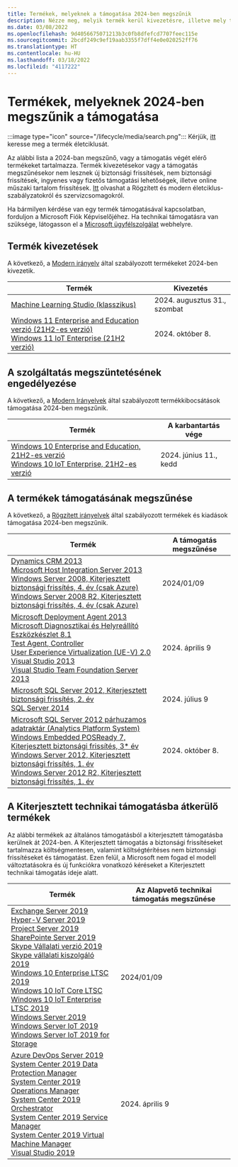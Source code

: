 ```yaml
---
title: Termékek, melyeknek a támogatása 2024-ben megszűnik
description: Nézze meg, melyik termék kerül kivezetésre, illetve mely termékek támogatása szűnik meg vagy kerül át az általános támogatásból a kiterjesztett támogatásba 2024-ben.
ms.date: 03/08/2022
ms.openlocfilehash: 9d4056675071213b3c0fb8dfefcd7707feec115e
ms.sourcegitcommit: 2bcdf249c9ef19aab3355f7dff4e0e020252ff76
ms.translationtype: HT
ms.contentlocale: hu-HU
ms.lasthandoff: 03/18/2022
ms.locfileid: "4117222"
---
```

# <a name="products-ending-support-in-2024"></a>Termékek, melyeknek 2024-ben megszűnik a támogatása

:::image type="icon" source="/lifecycle/media/search.png":::
Kérjük, [itt](/lifecycle/products/) keresse meg a termék életciklusát.

Az alábbi lista a 2024-ban megszűnő, vagy a támogatás végét elérő termékeket tartalmazza. Termék kivezetésekor vagy a támogatás megszűnésekor nem lesznek új biztonsági frissítések, nem biztonsági frissítések, ingyenes vagy fizetős támogatási lehetőségek, illetve online műszaki tartalom frissítések. [Itt](/lifecycle/overview/product-end-of-support-overview) olvashat a Rögzített és modern életciklus-szabályzatokról és szervizcsomagokról.

Ha bármilyen kérdése van egy termék támogatásával kapcsolatban, forduljon a Microsoft Fiók Képviselőjéhez. Ha technikai támogatásra van szüksége, látogasson el a [Microsoft ügyfélszolgálat](https://support.microsoft.com/contactus/?ws=support) webhelyre.

## <a name="product-retirements"></a>Termék kivezetések

A következő, a [Modern irányelv](/lifecycle/policies/modern) által szabályozott termékeket 2024-ben kivezetik.

| Termék | Kivezetés |
| --- | --- |
| [Machine Learning Studio (klasszikus)](/lifecycle/products/machine-learning-studio-classic?branch=live)<br> | 2024. augusztus 31., szombat |
| [Windows 11 Enterprise and Education verzió (21H2-es verzió)](/lifecycle/products/windows-11-enterprise-and-education-version-21h2?branch=live)<br>[Windows 11 IoT Enterprise (21H2 verzió)](/lifecycle/products/windows-11-iot-enterprise-version-21h2?branch=live)<br> | 2024. október 8. |


## <a name="release-end-of-servicing"></a>A szolgáltatás megszüntetésének engedélyezése

A következő, a [Modern Irányelvek](/lifecycle/policies/modern) által szabályozott termékkibocsátások támogatása 2024-ben megszűnik.

| Termék | A karbantartás vége |
| --- | --- |
| [Windows 10 Enterprise and Education, 21H2-es verzió](/lifecycle/products/windows-10-enterprise-and-education?branch=live)<br>[Windows 10 IoT Enterprise, 21H2-es verzió](/lifecycle/products/windows-10-iot-enterprise?branch=live)<br> | 2024. június 11., kedd |


## <a name="products-reaching-end-of-support"></a>A termékek támogatásának megszűnése

A következő, a [Rögzített irányelvek](/lifecycle/policies/fixed) által szabályozott termékek és kiadások támogatása 2024-ben megszűnik.

| Termék | A támogatás megszűnése |
| --- | --- |
| [Dynamics CRM 2013](/lifecycle/products/dynamics-crm-2013?branch=live)<br>[Microsoft Host Integration Server 2013](/lifecycle/products/microsoft-host-integration-server-2013?branch=live)<br>[Windows Server 2008, Kiterjesztett biztonsági frissítés, 4. év (csak Azure)](/lifecycle/products/windows-server-2008?branch=live)<br>[Windows Server 2008 R2, Kiterjesztett biztonsági frissítés, 4. év (csak Azure)](/lifecycle/products/windows-server-2008-r2?branch=live)<br> | 2024/01/09 |
| [Microsoft Deployment Agent 2013](/lifecycle/products/microsoft-deployment-agent-2013?branch=live)<br>[Microsoft Diagnosztikai és Helyreállító Eszközkészlet 8.1](/lifecycle/products/microsoft-diagnostics-and-recovery-toolset-81?branch=live)<br>[Test Agent, Controller](/lifecycle/products/test-agent-controller?branch=live)<br>[User Experience Virtualization (UE-V) 2.0](/lifecycle/products/user-experience-virtualization-uev-20?branch=live)<br>[Visual Studio 2013](/lifecycle/products/visual-studio-2013?branch=live)<br>[Visual Studio Team Foundation Server 2013](/lifecycle/products/visual-studio-team-foundation-server-2013?branch=live)<br> | 2024. április 9 |
| [Microsoft SQL Server 2012, Kiterjesztett biztonsági frissítés, 2. év](/lifecycle/products/microsoft-sql-server-2012?branch=live)<br>[SQL Server 2014](/lifecycle/products/sql-server-2014?branch=live)<br> | 2024. július 9 |
| [Microsoft SQL Server 2012 párhuzamos adatraktár (Analytics Platform System)](/lifecycle/products/microsoft-sql-server-2012-parallel-data-warehouse-analytics-platform-system?branch=live)<br>[Windows Embedded POSReady 7, Kiterjesztett biztonsági frissítés, 3* év](/lifecycle/products/windows-embedded-posready-7?branch=live)<br>[Windows Server 2012, Kiterjesztett biztonsági frissítés, 1. év](/lifecycle/products/windows-server-2012?branch=live)<br>[Windows Server 2012 R2, Kiterjesztett biztonsági frissítés, 1. év](/lifecycle/products/windows-server-2012-r2?branch=live)<br> | 2024. október 8. |


## <a name="products-moving-to-extended-support"></a>A Kiterjesztett technikai támogatásba átkerülő termékek

Az alábbi termékek az általános támogatásból a kiterjesztett támogatásba kerülnek át 2024-ben. A Kiterjesztett támogatás a biztonsági frissítéseket tartalmazza költségmentesen, valamint költségtérítéses nem biztonsági frissítéseket és támogatást. Ezen felül, a Microsoft nem fogad el modell változtatásokra és új funkciókra vonatkozó kéréseket a Kiterjesztett technikai támogatás ideje alatt.

| Termék | Az Alapvető technikai támogatás megszűnése |
| --- | --- |
| [Exchange Server 2019](/lifecycle/products/exchange-server-2019?branch=live)<br>[Hyper-V Server 2019](/lifecycle/products/hyperv-server-2019?branch=live)<br>[Project Server 2019](/lifecycle/products/project-server-2019?branch=live)<br>[SharePointe Server 2019](/lifecycle/products/sharepoint-server-2019?branch=live)<br>[Skype Vállalati verzió 2019](/lifecycle/products/skype-for-business-2019?branch=live)<br>[Skype vállalati kiszolgáló 2019](/lifecycle/products/skype-for-business-server-2019?branch=live)<br>[Windows 10 Enterprise LTSC 2019 ](/lifecycle/products/windows-10-enterprise-ltsc-2019?branch=live)<br>[Windows 10 IoT Core LTSC](/lifecycle/products/windows-10-iot-core-ltsc?branch=live)<br>[Windows 10 IoT Enterprise LTSC 2019](/lifecycle/products/windows-10-iot-enterprise-ltsc-2019?branch=live)<br>[Windows Server 2019](/lifecycle/products/windows-server-2019?branch=live)<br>[Windows Server IoT 2019](/lifecycle/products/windows-server-iot-2019?branch=live)<br>[Windows Server IoT 2019 for Storage](/lifecycle/products/windows-server-iot-2019-for-storage?branch=live)<br> | 2024/01/09 |
| [Azure DevOps Server 2019](/lifecycle/products/azure-devops-server-2019?branch=live)<br>[System Center 2019 Data Protection Manager](/lifecycle/products/system-center-2019-data-protection-manager?branch=live)<br>[System Center 2019 Operations Manager](/lifecycle/products/system-center-2019-operations-manager?branch=live)<br>[System Center 2019 Orchestrator](/lifecycle/products/system-center-2019-orchestrator?branch=live)<br>[System Center 2019 Service Manager](/lifecycle/products/system-center-2019-service-manager?branch=live)<br>[System Center 2019 Virtual Machine Manager](/lifecycle/products/system-center-2019-virtual-machine-manager?branch=live)<br>[Visual Studio 2019](/lifecycle/products/visual-studio-2019?branch=live)<br> | 2024. április 9 |
